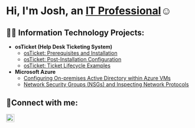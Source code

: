 <h1>Hi, I'm Josh, an <a href="https://linkedin.com/in/andrewcarrd/">IT Professional</a>☺</h1>

<h2>👨‍💻 Information Technology Projects:</h2>

- <b>osTicket (Help Desk Ticketing System)</b>
  - [osTicket: Prerequisites and Installation](https://github.com/a-carr/osticket-prereqs)
  - [osTicket: Post-Installation Configuration](https://github.com/a-carr/post-install-config)
  - [osTicket: Ticket Lifecycle Examples](https://github.com/a-carr/ticket-lifecycle)
- <b>Microsoft Azure</b>
  - [Configuring On-premises Active Directory within Azure VMs](https://github.com/a-carr/configure-ad)
  - [Network Security Groups (NSGs) and Inspecting Network Protocols](https://github.com/a-carr/azure-network-protocols)

<h2>🤳Connect with me:</h2>

[<img align="left" alt="Josh | LinkedIn" width="22px" src="https://cdn.jsdelivr.net/npm/simple-icons@v3/icons/linkedin.svg" />][linkedin]

[linkedin]: https://linkedin.com/in/andrewcarrd/
